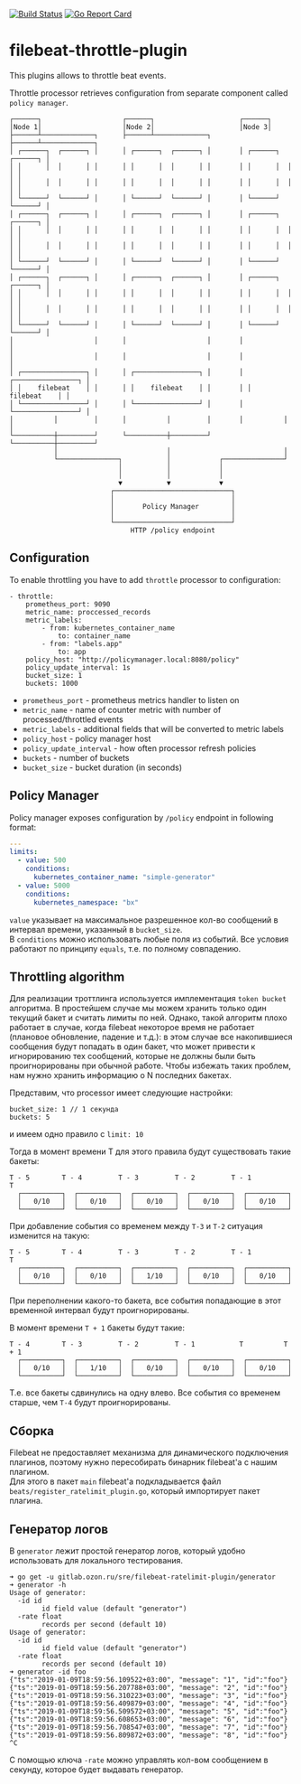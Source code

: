 [![Build Status](https://travis-ci.org/ozonru/filebeat-throttle-plugin.svg?branch=master)](https://travis-ci.org/ozonru/filebeat-throttle-plugin)
[![Go Report Card](https://goreportcard.com/badge/github.com/ozonru/filebeat-throttle-plugin)](https://goreportcard.com/report/github.com/ozonru/filebeat-throttle-plugin)

# filebeat-throttle-plugin

This plugins allows to throttle beat events.

Throttle processor retrieves configuration from separate component called `policy manager`.


```
┌──────┐                    ┌──────┐                     ┌──────┐
│Node 1│                    │Node 2│                     │Node 3│
├──────┴─────────────┐      ├──────┴─────────────┐       ├──────┴─────────────┐
│ ┌──────┐  ┌──────┐ │      │ ┌──────┐  ┌──────┐ │       │ ┌──────┐  ┌──────┐ │
│ │      │  │      │ │      │ │      │  │      │ │       │ │      │  │      │ │
│ │      │  │      │ │      │ │      │  │      │ │       │ │      │  │      │ │
│ └──────┘  └──────┘ │      │ └──────┘  └──────┘ │       │ └──────┘  └──────┘ │
│ ┌──────┐  ┌──────┐ │      │ ┌──────┐  ┌──────┐ │       │ ┌──────┐  ┌──────┐ │
│ │      │  │      │ │      │ │      │  │      │ │       │ │      │  │      │ │
│ │      │  │      │ │      │ │      │  │      │ │       │ │      │  │      │ │
│ └──────┘  └──────┘ │      │ └──────┘  └──────┘ │       │ └──────┘  └──────┘ │
│ ┌──────┐  ┌──────┐ │      │ ┌──────┐  ┌──────┐ │       │ ┌──────┐  ┌──────┐ │
│ │      │  │      │ │      │ │      │  │      │ │       │ │      │  │      │ │
│ │      │  │      │ │      │ │      │  │      │ │       │ │      │  │      │ │
│ └──────┘  └──────┘ │      │ └──────┘  └──────┘ │       │ └──────┘  └──────┘ │
│                    │      │                    │       │                    │
│                    │      │                    │       │                    │
│ ┌────────────────┐ │      │ ┌────────────────┐ │       │ ┌────────────────┐ │
│ │    filebeat    │ │      │ │    filebeat    │ │       │ │    filebeat    │ │
│ └────────────────┘ │      │ └────────────────┘ │       │ └────────────────┘ │
│          │         │      │          │         │       │          │         │
└──────────┼─────────┘      └──────────┼─────────┘       └──────────┼─────────┘
           │                           │                            │
           └───────────────┐           │            ┌───────────────┘
                           │           │            │
                           │           │            │
                           ▼           ▼            ▼
                         ┌─────────────────────────────┐
                         │                             │
                         │       Policy Manager        │
                         │                             │
                         └─────────────────────────────┘
                              HTTP /policy endpoint
```

## Configuration

To enable throttling you have to add `throttle` processor to configuration:

```
- throttle:
    prometheus_port: 9090
    metric_name: proccessed_records
    metric_labels:
        - from: kubernetes_container_name
            to: container_name
        - from: "labels.app"
            to: app
    policy_host: "http://policymanager.local:8080/policy"
    policy_update_interval: 1s
    bucket_size: 1
    buckets: 1000
```

 - `prometheus_port` - prometheus metrics handler to listen on
 - `metric_name` - name of counter metric with number of processed/throttled events
 - `metric_labels` - additional fields that will be converted to metric labels
 - `policy_host` - policy manager host
 - `policy_update_interval` - how often processor refresh policies
 - `buckets` - number of buckets
 - `bucket_size` - bucket duration (in seconds)

## Policy Manager

Policy manager exposes configuration by `/policy` endpoint in following format:
```yaml
---
limits:
  - value: 500
    conditions:
      kubernetes_container_name: "simple-generator"
  - value: 5000
    conditions:
      kubernetes_namespace: "bx"
```

`value` указывает на максимальное разрешенное кол-во сообщений в интервал времени, указанный в `bucket_size`.  
В `conditions` можно использовать любые поля из событий. Все условия работают по принципу `equals`, т.е. по полному совпадению.


## Throttling algorithm

Для реализации троттлинга используется имплементация `token bucket` алгоритма. В простейшем случае мы можем хранить только один текущий бакет и считать лимиты по ней. Однако, такой алгоритм плохо работает в случае, когда filebeat некоторое время не работает (плановое обновление, падение и т.д.): в этом случае все накопившиеся сообщения будут попадать в один бакет, что может привести к игнорированию тех сообщений, которые не должны были быть проигнорированы при обычной работе. Чтобы избежать таких проблем, нам нужно хранить информацию о N последних бакетах. 

Представим, что processor имеет следующие настройки:
```
bucket_size: 1 // 1 секунда
buckets: 5
```

и имеем одно правило с `limit: 10`

Тогда в момент времени T для этого правила будут существовать такие бакеты:
```
T - 5        T - 4         T - 3         T - 2         T - 1          T
  ┌──────────┐  ┌──────────┐  ┌──────────┐  ┌──────────┐  ┌──────────┐
  │   0/10   │  │   0/10   │  │   0/10   │  │   0/10   │  │   0/10   │
  └──────────┘  └──────────┘  └──────────┘  └──────────┘  └──────────┘
```

При добавление события со временем между `T-3` и `T-2` ситуация изменится на такую:
```
T - 5        T - 4         T - 3         T - 2         T - 1          T
  ┌──────────┐  ┌──────────┐  ┌──────────┐  ┌──────────┐  ┌──────────┐
  │   0/10   │  │   0/10   │  │   1/10   │  │   0/10   │  │   0/10   │
  └──────────┘  └──────────┘  └──────────┘  └──────────┘  └──────────┘
```

При переполнении какого-то бакета, все события попадающие в этот временной интервал будут проигнорированы.

В момент времени `T + 1` бакеты будут такие:
```
T - 4        T - 3         T - 2         T - 1           T          T + 1
  ┌──────────┐  ┌──────────┐  ┌──────────┐  ┌──────────┐  ┌──────────┐
  │   0/10   │  │   1/10   │  │   0/10   │  │   0/10   │  │   0/10   │
  └──────────┘  └──────────┘  └──────────┘  └──────────┘  └──────────┘
```

Т.е. все бакеты сдвинулись на одну влево. Все события со временем старше, чем `T-4` будут проигнорированы.


## Сборка

Filebeat не предоставляет механизма для динамического подключения плагинов, поэтому нужно пересобирать бинарник filebeat'a с нашим плагином.  
Для этого в пакет `main` filebeat'a подкладывается файл `beats/register_ratelimit_plugin.go`, который импортирует пакет плагина.

## Генератор логов

В `generator` лежит простой генератор логов, который удобно использовать для локального тестирования.  
```
➜ go get -u gitlab.ozon.ru/sre/filebeat-ratelimit-plugin/generator
➜ generator -h
Usage of generator:
  -id id
        id field value (default "generator")
  -rate float
        records per second (default 10)
Usage of generator:
  -id id
        id field value (default "generator")
  -rate float
        records per second (default 10)
➜ generator -id foo
{"ts":"2019-01-09T18:59:56.109522+03:00", "message": "1", "id":"foo"}
{"ts":"2019-01-09T18:59:56.207788+03:00", "message": "2", "id":"foo"}
{"ts":"2019-01-09T18:59:56.310223+03:00", "message": "3", "id":"foo"}
{"ts":"2019-01-09T18:59:56.409879+03:00", "message": "4", "id":"foo"}
{"ts":"2019-01-09T18:59:56.509572+03:00", "message": "5", "id":"foo"}
{"ts":"2019-01-09T18:59:56.608653+03:00", "message": "6", "id":"foo"}
{"ts":"2019-01-09T18:59:56.708547+03:00", "message": "7", "id":"foo"}
{"ts":"2019-01-09T18:59:56.809872+03:00", "message": "8", "id":"foo"}
^C
```

С помощью ключа `-rate` можно управлять кол-вом сообщением в секунду, которое будет выдавать генератор.

